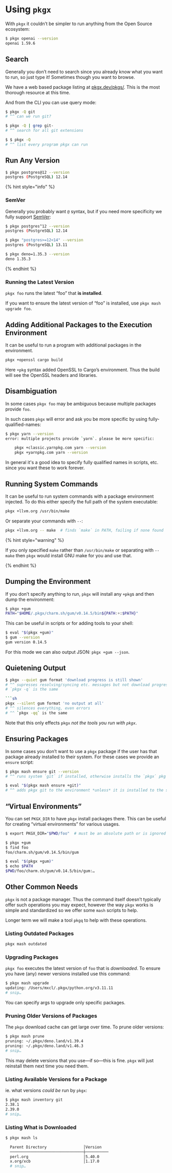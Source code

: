 # Using `pkgx`

With `pkgx` it couldn’t be simpler to run anything from the Open Source
ecosystem:

```sh
$ pkgx openai --version
openai 1.59.6
```

## Search

Generally you don’t need to search since you already know what you want to
run, so just type it! Sometimes though you want to browse.

We have a web based package listing at
[pkgx.dev/pkgs/](https://pkgx.dev/pkgs/). This is the most thorough resource
at this time.

And from the CLI you can use query mode:

```sh
$ pkgx -Q git
# ^^ can we run git?

$ pkgx -Q | grep git-
# ^^ search for all git extensions

$ $ pkgx -Q
# ^^ list every program pkgx can run
```

## Run Any Version

```sh
$ pkgx postgres@12 --version
postgres (PostgreSQL) 12.14
```

{% hint style="info" %}

### SemVer

Generally you probably want `@` syntax, but if you need more specificity we
fully support [SemVer]:

```sh
$ pkgx postgres^12 --version
postgres (PostgreSQL) 12.14

$ pkgx "postgres>=12<14" --version
postgres (PostgreSQL) 13.11

$ pkgx deno=1.35.3 --version
deno 1.35.3
```

{% endhint %}

### Running the Latest Version

`pkgx foo` runs the latest “foo” that **is installed**.

If you want to ensure the latest version of “foo” is installed, use
`pkgx mash upgrade foo`.

## Adding Additional Packages to the Execution Environment

It can be useful to run a program with additional packages in the environment.

```sh
pkgx +openssl cargo build
```

Here `+pkg` syntax added OpenSSL to Cargo’s environment. Thus the build will see
the OpenSSL headers and libraries.

## Disambiguation

In some cases `pkgx foo` may be ambiguous because multiple packages provide
`foo`.

In such cases `pkgx` will error and ask you be more specific by using
fully-qualified-names:

```sh
$ pkgx yarn --version
error: multiple projects provide `yarn`. please be more specific:

    pkgx +classic.yarnpkg.com yarn --version
    pkgx +yarnpkg.com yarn --version
```

In general it's a good idea to specify fully qualified names in scripts, etc.
since you want these to work forever.

## Running System Commands

It can be useful to run system commands with a package environment injected. To
do this either specify the full path of the system executable:

```sh
pkgx +llvm.org /usr/bin/make
```

Or separate your commands with `--`:

```sh
pkgx +llvm.org -- make  # finds `make` in PATH, failing if none found
```

{% hint style="warning" %}

If you only specified `make` rather than `/usr/bin/make` or separating with
`-- make` then `pkgx` would install GNU make for you and use that.

{% endhint %}

## Dumping the Environment

If you don’t specify anything to run, `pkgx` will install any `+pkg`s and then
dump the environment:

```sh
$ pkgx +gum
PATH="$HOME/.pkgx/charm.sh/gum/v0.14.5/bin${PATH:+:$PATH}"
```

This can be useful in scripts or for adding tools to your shell:

```sh
$ eval "$(pkgx +gum)"
$ gum --version
gum version 0.14.5
```

For this mode we can also output JSON: `pkgx +gum --json`.

## Quietening Output

````sh
$ pkgx --quiet gum format 'download progress is still shown'
# ^^ supresses resolving/syncing etc. messages but not download progress info
# `pkgx -q` is the same

```sh
pkgx --silent gum format 'no output at all'
# ^^ silences everything, even errors
# ^^ `pkgx -qq` is the same
````

Note that this only effects `pkgx` _not the tools you run with `pkgx`_.

## Ensuring Packages

In some cases you don’t want to use a `pkgx` package if the user has that
package already installed to their system. For these cases we provide an
`ensure` script:

```sh
$ pkgx mash ensure git --version
# ^^ runs system `git` if installed, otherwise installs the `pkgx` pkg

$ eval "$(pkgx mash ensure +git)"
# ^^ adds pkgx git to the environment *unless* it is installed to the system
```

## “Virtual Environments”

You can set `PKGX_DIR` to have `pkgx` install packages there. This can be useful
for creating “virtual environments” for various usages.

```sh
$ export PKGX_DIR="$PWD/foo"  # must be an absolute path or is ignored

$ pkgx +gum
$ find foo
foo/charm.sh/gum/v0.14.5/bin/gum

$ eval "$(pkgx +gum)"
$ echo $PATH
$PWD/foo/charm.sh/gum/v0.14.5/bin/gum:…
```

## Other Common Needs

`pkgx` is not a package manager. Thus the command itself doesn’t typically offer
such operations you may expect, however the way `pkgx` works is simple and
standardized so we offer some `mash` scripts to help.

Longer term we will make a tool `pkgq` to help with these operations.

### Listing Outdated Packages

```sh
pkgx mash outdated
```

### Upgrading Packages

`pkgx foo` executes the latest version of `foo` that is _downloaded_. To ensure
you have (any) newer versions installed use this command:

```sh
$ pkgx mash upgrade
updating: /Users/mxcl/.pkgx/python.org/v3.11.11
# snip…
```

You can specify args to upgrade only specific packages.

### Pruning Older Versions of Packages

The `pkgx` download cache can get large over time. To prune older versions:

```sh
$ pkgx mash prune
pruning: ~/.pkgx/deno.land/v1.39.4
pruning: ~/.pkgx/deno.land/v1.46.3
# snip…
```

This may delete versions that you use—if so—this is fine. `pkgx` will just
reinstall them next time you need them.

### Listing Available Versions for a Package

ie. what versions _could be_ run by `pkgx`:

```sh
$ pkgx mash inventory git
2.38.1
2.39.0
# snip…
```

### Listing What is Downloaded

```sh
$ pkgx mash ls

  Parent Directory                │Version
  ────────────────────────────────┼──────────
  perl.org                        │5.40.0
  x.org/xcb                       │1.17.0
  # snip…
```

[SemVer]: https://devhints.io/semver
